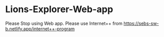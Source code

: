 # Lions-Explorer-Web-app
Please Stop using Web app. Please use Internet++ from https://sebs-sw-b.netlify.app/internet++-program
